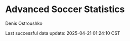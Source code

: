 # Advanced Soccer Statistics
Denis Ostroushko

<!-- gfm -->

Last successful data update: 2025-04-21 01:24:10 CST
